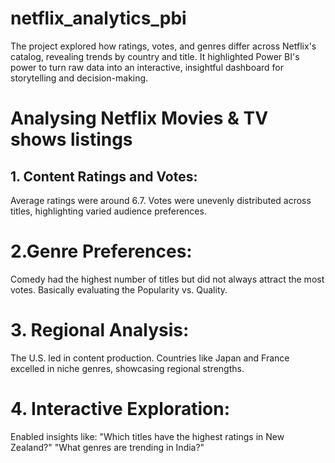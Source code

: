 # netflix_analytics_pbi
The project explored how ratings, votes, and genres differ across Netflix's catalog, revealing trends by country and title. It highlighted Power BI's power to turn raw data into an interactive, insightful dashboard for storytelling and decision-making.

# Analysing Netflix Movies & TV shows listings

## 1. Content Ratings and Votes:

Average ratings were around 6.7.
Votes were unevenly distributed across titles, highlighting varied audience preferences.

# 2.Genre Preferences:

Comedy had the highest number of titles but did not always attract the most votes. Basically evaluating the Popularity vs. Quality.

# 3. Regional Analysis:

The U.S. led in content production.
Countries like Japan and France excelled in niche genres, showcasing regional strengths.

# 4. Interactive Exploration:

Enabled insights like:
"Which titles have the highest ratings in New Zealand?"
"What genres are trending in India?" 








